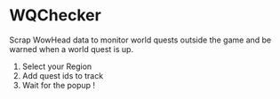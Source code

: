 # WQChecker
Scrap WowHead data to monitor world quests outside the game and be warned when a world quest is up.

1. Select your Region
2. Add quest ids to track
3. Wait for the popup !
